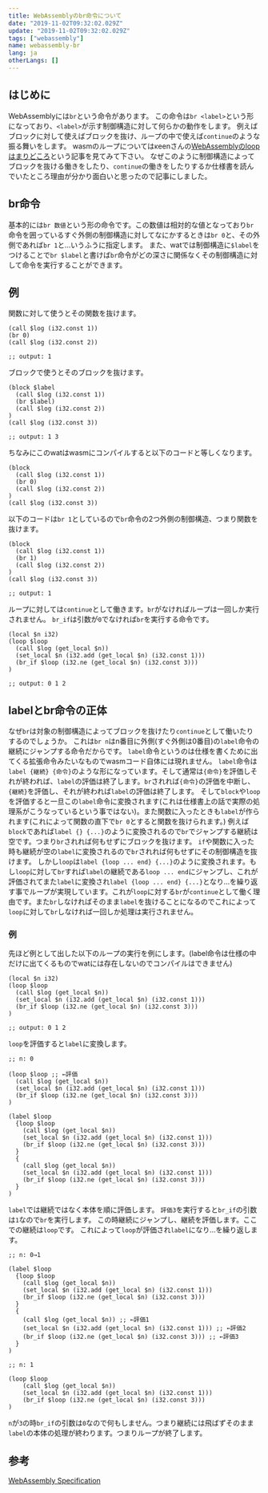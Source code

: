 ```yaml
---
title: WebAssemblyのbr命令について
date: "2019-11-02T09:32:02.029Z"
update: "2019-11-02T09:32:02.029Z"
tags: ["webassembly"]
name: webassembly-br
lang: ja
otherLangs: []
---
```


## はじめに
WebAssemblyには`br`という命令があります。
この命令は`br <label>`という形になっており、`<label>`が示す制御構造に対して何らかの動作をします。
例えばブロックに対して使えばブロックを抜け、ループの中で使えば`continue`のような振る舞いをします。
wasmのループについてはκeenさんの[WebAssemblyのloopはまりどころ](https://qiita.com/blackenedgold/items/704141afbfafef0df254)という記事を見てみて下さい。
なぜこのように制御構造によってブロックを抜ける働きをしたり、`continue`の働きをしたりするか仕様書を読んでいたところ理由が分かり面白いと思ったので記事にしました。

## br命令
基本的には`br 数値`という形の命令です。この数値は相対的な値となっており`br`命令を囲っているすぐ外側の制御構造に対してなにかするときは`br 0`と、その外側であれば`br 1`と...いうふうに指定します。
また、watでは制御構造に`$label`をつけることで`br $label`と書けば`br`命令がどの深さに関係なくその制御構造に対して命令を実行することができます。

## 例
関数に対して使うとその関数を抜けます。

```
(call $log (i32.const 1))
(br 0)
(call $log (i32.const 2))

;; output: 1
```

ブロックで使うとそのブロックを抜けます。

```
(block $label
  (call $log (i32.const 1))
  (br $label)
  (call $log (i32.const 2))
)
(call $log (i32.const 3))

;; output: 1 3
```

ちなみにこのwatはwasmにコンパイルすると以下のコードと等しくなります。

```
(block
  (call $log (i32.const 1))
  (br 0)
  (call $log (i32.const 2))
)
(call $log (i32.const 3))
```

以下のコードは`br 1`としているので`br`命令の2つ外側の制御構造、つまり関数を抜けます。

```
(block
  (call $log (i32.const 1))
  (br 1)
  (call $log (i32.const 2))
)
(call $log (i32.const 3))

;; output: 1
```

ループに対しては`continue`として働きます。`br`がなければループは一回しか実行されません。
`br_if`は引数が`0`でなければ`br`を実行する命令です。

```
(local $n i32)
(loop $loop
  (call $log (get_local $n))
  (set_local $n (i32.add (get_local $n) (i32.const 1)))
  (br_if $loop (i32.ne (get_local $n) (i32.const 3)))
)

;; output: 0 1 2
```

## labelとbr命令の正体
なぜ`br`は対象の制御構造によってブロックを抜けたり`continue`として働いたりするのでしょうか。
これは`br n`はn番目に外側(すぐ外側は0番目)の`label`命令の継続にジャンプする命令だからです。
`label`命令というのは仕様を書くために出てくる拡張命令みたいなものでwasmコード自体には現れません。
`label`命令は`label {継続} {命令}`のような形になっています。そして通常は`{命令}`を評価しそれが終われば、`label`の評価は終了します。`br`されれば`{命令}`の評価を中断し、`{継続}`を評価し、それが終われば`label`の評価は終了します。
そして`block`や`loop`を評価すると一旦この`label`命令に変換されます(これは仕様書上の話で実際の処理系がこうなっているという事ではない)。また関数に入ったときも`label`が作られます(これによって関数の直下で`br 0`とすると関数を抜けられます。)
例えば`block`であれば`label {} {...}`のように変換されるので`br`でジャンプする継続は空です。つまり`br`されれば何もせずにブロックを抜けます。
`if`や関数に入った時も継続が空の`label`に変換されるので`br`されれば何もせずにその制御構造を抜けます。
しかし`loop`は`label {loop ... end} {...}`のように変換されます。もし`loop`に対して`br`すれば`label`の継続である`loop ... end`にジャンプし、これが評価されてまた`label`に変換され`label {loop ... end} {...}`となり…を繰り返す事でループが実現しています。これが`loop`に対する`br`が`continue`として働く理由です。また`br`しなければそのまま`label`を抜けることになるのでこれによって`loop`に対して`br`しなければ一回しか処理は実行されません。

### 例
先ほど例として出した以下のループの実行を例にします。(label命令は仕様の中だけに出てくるものでwatには存在しないのでコンパイルはできません)

```
(local $n i32)
(loop $loop
  (call $log (get_local $n))
  (set_local $n (i32.add (get_local $n) (i32.const 1)))
  (br_if $loop (i32.ne (get_local $n) (i32.const 3)))
)

;; output: 0 1 2
```

`loop`を評価すると`label`に変換します。

```
;; n: 0

(loop $loop ;; ←評価
  (call $log (get_local $n))
  (set_local $n (i32.add (get_local $n) (i32.const 1)))
  (br_if $loop (i32.ne (get_local $n) (i32.const 3)))
)
```

```
(label $loop
  {loop $loop
    (call $log (get_local $n))
    (set_local $n (i32.add (get_local $n) (i32.const 1)))
    (br_if $loop (i32.ne (get_local $n) (i32.const 3)))
  }
  {
    (call $log (get_local $n))
    (set_local $n (i32.add (get_local $n) (i32.const 1)))
    (br_if $loop (i32.ne (get_local $n) (i32.const 3)))
  }
)
```

`label`では継続ではなく本体を順に評価します。
`評価3`を実行すると`br_if`の引数は`1`なので`br`を実行します。
この時継続にジャンプし、継続を評価します。ここでの継続は`loop`です。
これによって`loop`が評価され`label`になり…を繰り返します。

```
;; n: 0→1

(label $loop
  {loop $loop
    (call $log (get_local $n))
    (set_local $n (i32.add (get_local $n) (i32.const 1)))
    (br_if $loop (i32.ne (get_local $n) (i32.const 3)))
  }
  {
    (call $log (get_local $n)) ;; ←評価1
    (set_local $n (i32.add (get_local $n) (i32.const 1))) ;; ←評価2
    (br_if $loop (i32.ne (get_local $n) (i32.const 3))) ;; ←評価3
  }
)
```

```
;; n: 1

(loop $loop
    (call $log (get_local $n))
    (set_local $n (i32.add (get_local $n) (i32.const 1)))
    (br_if $loop (i32.ne (get_local $n) (i32.const 3)))
)
```

`n`が`3`の時`br_if`の引数は`0`なので何もしません。つまり継続には飛ばずそのまま`label`の本体の処理が終わります。つまりループが終了します。

## 参考
[WebAssembly Specification](https://webassembly.github.io/spec/core/index.html)
